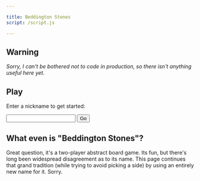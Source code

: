 ```yaml
---

title: Beddington Stones
script: /script.js

---
```


## Warning
_Sorry, I can't be bothered not to code in production, so there isn't anything useful here yet._

## Play

<div id="nickname" markdown="1">

Enter a nickname to get started:

<input type="text" id="nickname-text">
<button type="button" id="nickname-button" onclick="alert('Click!')">Go</button>

</div>

<div id="lobby" style="display: none;">

So, this paragraph should not display.

</div>

## What even is "Beddington Stones"?

Great question,
it's a two-player abstract board game.
Its fun,
but there's long been widespread disagreement as to its name.
This page continues that grand tradition
(while trying to avoid picking a side)
by using an entirely new name for it.
Sorry.

<script src="https://unpkg.com/peerjs@1.0.0/dist/peerjs.min.js"></script>
<script src="{{ page.script | relative_url }}"></script>
